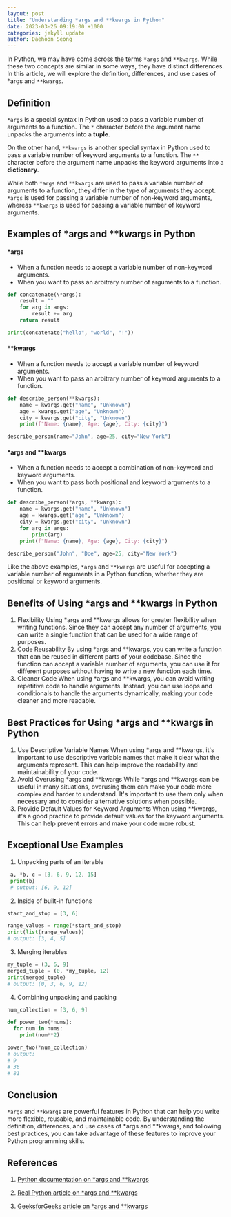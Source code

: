```yaml
---
layout: post
title: "Understanding *args and **kwargs in Python"
date: 2023-03-26 09:19:00 +1000
categories: jekyll update
author: Daehoon Seong
---
```


In Python, we may have come across the terms `*args` and `**kwargs`. While these two concepts are similar in some ways, they have distinct differences. In this article, we will explore the definition, differences, and use cases of \*args and `**kwargs`.

## Definition

`*args` is a special syntax in Python used to pass a variable number of arguments to a function. The `*` character before the argument name unpacks the arguments into a **tuple**.

On the other hand, `**kwargs` is another special syntax in Python used to pass a variable number of keyword arguments to a function. The `**` character before the argument name unpacks the keyword arguments into a **dictionary**.

While both `*args` and `**kwargs` are used to pass a variable number of arguments to a function, they differ in the type of arguments they accept. `*args` is used for passing a variable number of non-keyword arguments, whereas `**kwargs` is used for passing a variable number of keyword arguments.

## Examples of \*args and \*\*kwargs in Python

#### \*args

- When a function needs to accept a variable number of non-keyword arguments.
- When you want to pass an arbitrary number of arguments to a function.

```python
def concatenate(\*args):
    result = ""
    for arg in args:
        result += arg
    return result

print(concatenate("hello", "world", "!"))
```

#### \*\*kwargs

- When a function needs to accept a variable number of keyword arguments.
- When you want to pass an arbitrary number of keyword arguments to a function.

```python
def describe_person(**kwargs):
    name = kwargs.get("name", "Unknown")
    age = kwargs.get("age", "Unknown")
    city = kwargs.get("city", "Unknown")
    print(f"Name: {name}, Age: {age}, City: {city}")

describe_person(name="John", age=25, city="New York")

```

#### \*args and \*\*kwargs

- When a function needs to accept a combination of non-keyword and keyword arguments.
- When you want to pass both positional and keyword arguments to a function.

```python
def describe_person(*args, **kwargs):
    name = kwargs.get("name", "Unknown")
    age = kwargs.get("age", "Unknown")
    city = kwargs.get("city", "Unknown")
    for arg in args:
        print(arg)
    print(f"Name: {name}, Age: {age}, City: {city}")

describe_person("John", "Doe", age=25, city="New York")
```

Like the above examples, `*args` and `**kwargs` are useful for accepting a variable number of arguments in a Python function, whether they are positional or keyword arguments.

## Benefits of Using \*args and \*\*kwargs in Python

1. Flexibility
   Using \*args and \*\*kwargs allows for greater flexibility when writing functions. Since they can accept any number of arguments, you can write a single function that can be used for a wide range of purposes.
2. Code Reusability
   By using \*args and \*\*kwargs, you can write a function that can be reused in different parts of your codebase. Since the function can accept a variable number of arguments, you can use it for different purposes without having to write a new function each time.
3. Cleaner Code
   When using \*args and \*\*kwargs, you can avoid writing repetitive code to handle arguments. Instead, you can use loops and conditionals to handle the arguments dynamically, making your code cleaner and more readable.

## Best Practices for Using \*args and \*\*kwargs in Python

1. Use Descriptive Variable Names
   When using \*args and \*\*kwargs, it's important to use descriptive variable names that make it clear what the arguments represent. This can help improve the readability and maintainability of your code.
2. Avoid Overusing *args and \*\*kwargs
   While *args and \*\*kwargs can be useful in many situations, overusing them can make your code more complex and harder to understand. It's important to use them only when necessary and to consider alternative solutions when possible.
3. Provide Default Values for Keyword Arguments
   When using \*\*kwargs, it's a good practice to provide default values for the keyword arguments. This can help prevent errors and make your code more robust.

## Exceptional Use Examples

1. Unpacking parts of an iterable

```python
 a, *b, c = [3, 6, 9, 12, 15]
 print(b)
 # output: [6, 9, 12]
```

2. Inside of built-in functions

```python
start_and_stop = [3, 6]

range_values = range(*start_and_stop)
print(list(range_values))
# output: [3, 4, 5]
```

3. Merging iterables

```python
my_tuple = (3, 6, 9)
merged_tuple = (0, *my_tuple, 12)
print(merged_tuple)
# output: (0, 3, 6, 9, 12)
```

4. Combining unpacking and packing

```python
num_collection = [3, 6, 9]

def power_two(*nums):
  for num in nums:
    print(num**2)

power_two(*num_collection)
# output:
# 9
# 36
# 81
```

## Conclusion

`*args` and `**kwargs` are powerful features in Python that can help you write more flexible, reusable, and maintainable code. By understanding the definition, differences, and use cases of \*args and \*\*kwargs, and following best practices, you can take advantage of these features to improve your Python programming skills.

## References

1. [Python documentation on \*args and \*\*kwargs](https://docs.python.org/3/tutorial/controlflow.html#more-on-defining-functions)

2. [Real Python article on \*args and \*\*kwargs](https://realpython.com/python-kwargs-and-args/)

3. [GeeksforGeeks article on \*args and \*\*kwargs](https://www.geeksforgeeks.org/args-kwargs-python/)
